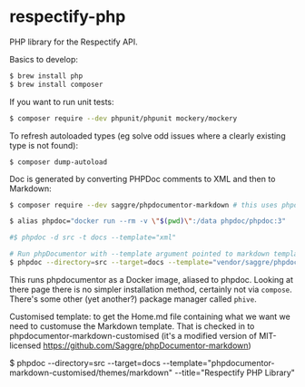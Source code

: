 # respectify-php

PHP library for the Respectify API.

Basics to develop:
```bash
$ brew install php
$ brew install composer
```

If you want to run unit tests:
```bash
$ composer require --dev phpunit/phpunit mockery/mockery 
```

To refresh autoloaded types (eg solve odd issues where a clearly existing type is not found):
```
$ composer dump-autoload
```

Doc is generated by converting PHPDoc comments to XML and then to Markdown:

```bash
$ composer require --dev saggre/phpdocumentor-markdown # this uses phpdoc to generator Markdown

$ alias phpdoc="docker run --rm -v \"$(pwd)\":/data phpdoc/phpdoc:3"

#$ phpdoc -d src -t docs --template="xml"

# Run phpDocumentor with --template argument pointed to markdown template inside vendor directory
$ phpdoc --directory=src --target=docs --template="vendor/saggre/phpdocumentor-markdown/themes/markdown" --title="Respectify PHP Library"
```

This runs phpdocumentor as a Docker image, aliased to phpdoc. Looking at there page there is no simpler installation method, certainly not via `compose`. There's some other (yet another?) package manager called `phive`.

Customised template: to get the Home.md file containing what we want we need to customuse the Markdown template.
That is checked in to phpdocumentor-markdown-customised (it's a modified version of MIT-licensed https://github.com/Saggre/phpDocumentor-markdown)

$ phpdoc --directory=src --target=docs --template="phpdocumentor-markdown-customised/themes/markdown" --title="Respectify PHP Library"




